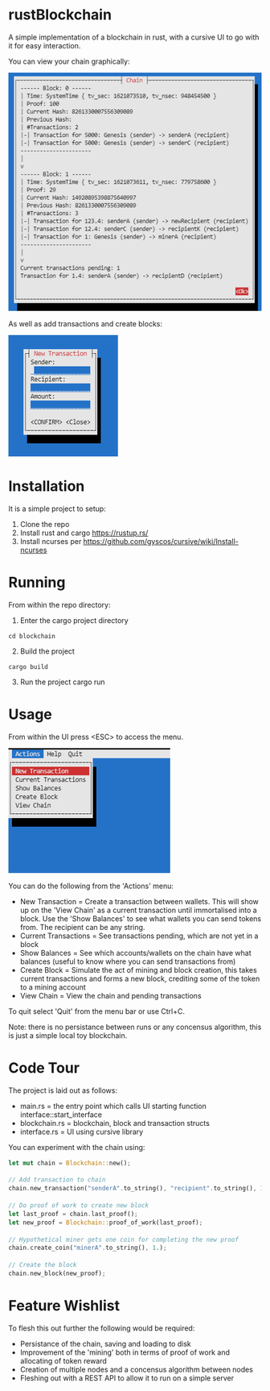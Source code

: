 # rustBlockchain
A simple implementation of a blockchain in rust, with a cursive UI to go with it for easy interaction.

You can view your chain graphically:

![Blockchain](./images/Chain.PNG)


As well as add transactions and create blocks:

![Blockchain](./images/NewTransaction.PNG)
# Installation
It is a simple project to setup:
1. Clone the repo
2. Install rust and cargo https://rustup.rs/
2. Install ncurses per https://github.com/gyscos/cursive/wiki/Install-ncurses

# Running
From within the repo directory:
1. Enter the cargo project directory
```
cd blockchain
```
2. Build the project
```
cargo build
```
3. Run the project
cargo run

# Usage
From within the UI press \<ESC\> to access the menu.

![Menu](./images/Menu.PNG)

You can do the following from the 'Actions' menu:
- New Transaction = Create a transaction between wallets. This will show up on the 'View Chain' as a current transaction until immortalised into a block. Use the 'Show Balances' to see what wallets you can send tokens from. The recipient can be any string.
- Current Transactions = See transactions pending, which are not yet in a block
- Show Balances = See which accounts/wallets on the chain have what balances (useful to know where you can send transactions from)
- Create Block = Simulate the act of mining and block creation, this takes current transactions and forms a new block, crediting some of the token to a mining account
- View Chain = View the chain and pending transactions

To quit select 'Quit' from the menu bar or use Ctrl+C.

Note: there is no persistance between runs or any concensus algorithm, this is just a simple local toy blockchain.

# Code Tour
The project is laid out as follows:
- main.rs = the entry point which calls UI starting function interface::start_interface
- blockchain.rs = blockchain, block and transaction structs
- interface.rs = UI using cursive library

You can experiment with the chain using:
``` Rust
let mut chain = Blockchain::new();

// Add transaction to chain
chain.new_transaction("senderA".to_string(), "recipient".to_string(), 12.3);

// Do proof of work to create new block
let last_proof = chain.last_proof();
let new_proof = Blockchain::proof_of_work(last_proof);

// Hypothetical miner gets one coin for completing the new proof
chain.create_coin("minerA".to_string(), 1.);

// Create the block
chain.new_block(new_proof);
```
# Feature Wishlist
To flesh this out further the following would be required:
- Persistance of the chain, saving and loading to disk
- Improvement of the 'mining' both in terms of proof of work and allocating of token reward
- Creation of multiple nodes and a concensus algorithm between nodes
- Fleshing out with a REST API to allow it to run on a simple server